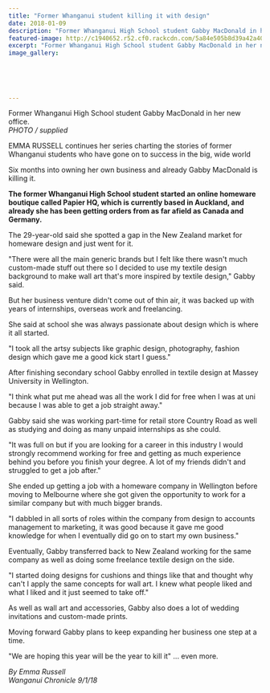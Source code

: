 ```yaml
---
title: "Former Whanganui student killing it with design"
date: 2018-01-09
description: "Former Whanganui High School student Gabby MacDonald in her new office..."
featured-image: http://c1940652.r52.cf0.rackcdn.com/5a84e505b8d39a42a400065e/ex-Gabby-MacDonald-9-Jan.jpg
excerpt: "Former Whanganui High School student Gabby MacDonald in her new office."
image_gallery:
    
    
    
    
    
---
```


<p><span>Former Whanganui High School student Gabby MacDonald in her new office. <br /><em>PHOTO / supplied</em></span></p>
<p class="element element-paragraph">EMMA RUSSELL continues her series charting the stories of former Whanganui students who have gone on to success in the big, wide world</p>
<p class="element element-paragraph">Six months into owning her own business and already Gabby MacDonald is killing it.</p>
<p class="element element-paragraph"><strong>The former Whanganui High School student started an online homeware boutique called Papier HQ, which is currently based in Auckland, and already she has been getting orders from as far afield as Canada and Germany.</strong></p>
<p class="element element-paragraph">The 29-year-old said she spotted a gap in the New Zealand market for homeware design and just went for it.</p>
<p class="element element-paragraph">"There were all the main generic brands but I felt like there wasn't much custom-made stuff out there so I decided to use my textile design background to make wall art that's more inspired by textile design," Gabby said.</p>
<p class="element element-paragraph">But her business venture didn't come out of thin air, it was backed up with years of internships, overseas work and freelancing.</p>
<p class="element element-paragraph">She said at school she was always passionate about design which is where it all started.</p>
<p class="element element-paragraph">"I took all the artsy subjects like graphic design, photography, fashion design which gave me a good kick start I guess."</p>
<p class="element element-paragraph">After finishing secondary school Gabby enrolled in textile design at Massey University in Wellington.</p>
<p class="element element-paragraph">"I think what put me ahead was all the work I did for free when I was at uni because I was able to get a job straight away."</p>
<p class="element element-paragraph">Gabby said she was working part-time for retail store Country Road as well as studying and doing as many unpaid internships as she could.</p>
<p class="element element-paragraph">"It was full on but if you are looking for a career in this industry I would strongly recommend working for free and getting as much experience behind you before you finish your degree. A lot of my friends didn't and struggled to get a job after."</p>
<p class="element element-paragraph">She ended up getting a job with a homeware company in Wellington before moving to Melbourne where she got given the opportunity to work for a similar company but with much bigger brands.</p>
<p class="element element-paragraph">"I dabbled in all sorts of roles within the company from design to accounts management to marketing, it was good because it gave me good knowledge for when I eventually did go on to start my own business."</p>
<p class="element element-paragraph">Eventually, Gabby transferred back to New Zealand working for the same company as well as doing some freelance textile design on the side.</p>
<p class="element element-paragraph">"I started doing designs for cushions and things like that and thought why can't I apply the same concepts for wall art. I knew what people liked and what I liked and it just seemed to take off."</p>
<p class="element element-paragraph">As well as wall art and accessories, Gabby also does a lot of wedding invitations and custom-made prints.</p>
<p class="element element-paragraph">Moving forward Gabby plans to keep expanding her business one step at a time.</p>
<p class="element element-paragraph">"We are hoping this year will be the year to kill it" ... even more.</p>
<p><em>By Emma Russell</em><br /><em>Wanganui Chronicle 9/1/18</em></p>

